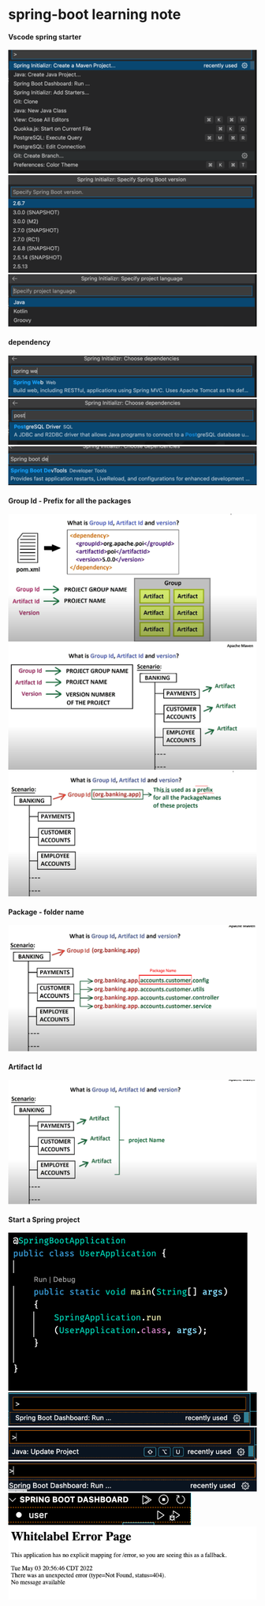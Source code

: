 # spring-boot learning note

#### Vscode spring starter
![](./images/spring-starter/Screen%20Shot%202022-05-03%20at%207.09.28%20PM.png)
![](./images/spring-starter/Screen%20Shot%202022-05-03%20at%207.09.38%20PM.png)
![](./images/spring-starter/Screen%20Shot%202022-05-03%20at%207.09.47%20PM.png)

#### dependency
![](./images/dependency/Screen%20Shot%202022-05-03%20at%207.19.20%20PM.png)
![](./images/dependency/Screen%20Shot%202022-05-03%20at%207.19.31%20PM.png)
![](./images/dependency/Screen%20Shot%202022-05-03%20at%207.19.50%20PM.png)

#### Group Id - Prefix for all the packages
![](./images/group-id/Screen%20Shot%202022-05-03%20at%207.12.16%20PM.png)
![](./images/group-id/Screen%20Shot%202022-05-03%20at%207.13.06%20PM.png)
![](./images/group-id/Screen%20Shot%202022-05-03%20at%207.14.17%20PM.png)
#### Package - folder name
![](./images/group-id/Screen%20Shot%202022-05-03%20at%207.14.54%20PM.png)

#### Artifact Id
![](./images/artifact/Screen%20Shot%202022-05-03%20at%207.15.16%20PM.png)
#### Start a Spring project
![](./images/Start-a-String-application/Screen%20Shot%202022-05-03%20at%208.09.29%20PM.png)
![](./images/Start-a-String-application/Screen%20Shot%202022-05-03%20at%208.21.30%20PM.png)
![](./images/Start-a-String-application/Screen%20Shot%202022-05-03%20at%208.22.49%20PM.png)
![](./images/Start-a-String-application/Screen%20Shot%202022-05-03%20at%208.33.24%20PM.png)
![](./images/Start-a-String-application/Screen%20Shot%202022-05-03%20at%208.33.34%20PM.png)
![](./images/Start-a-String-application/Screen%20Shot%202022-05-03%20at%208.56.52%20PM.png)
![]()
![]()
